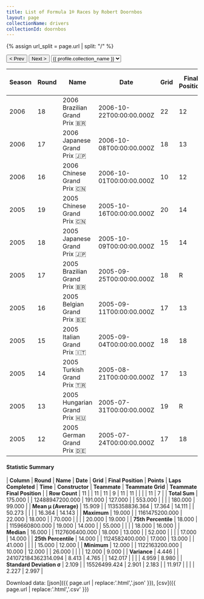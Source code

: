 ```yaml
---
title: List of Formula 1® Races by Robert Doornbos
layout: page
collectionName: drivers
collectionId: doornbos
---
```


{% assign url_split = page.url | split: "/" %}
<div id="collection-navigation">
<button onclick="selector.options[selector.selectedIndex-1].value && (window.location = selector.options[selector.selectedIndex-1].value);">&lt; Prev</button>
<button onclick="selector.options[selector.selectedIndex+1].value && (window.location = selector.options[selector.selectedIndex+1].value);">Next &gt;</button>
<select id="selector" onchange="this.options[this.selectedIndex].value && (window.location = this.options[this.selectedIndex].value);">
  {% for collectionId in site.data[page.collectionName].refs %}
    {% if collectionId == page.collectionId %}
      {% assign selected = "selected" %}
    {% else %}
      {% assign selected = "" %}
    {% endif %}
    {% assign profile = site.data[page.collectionName][collectionId].profile %}
    <option value="/f1/{{ page.collectionName }}/{{ collectionId }}/{{ url_split[4] }}" {{ selected }}>{{ profile.collection_name }}</option>
  {% endfor %}
</select>
</div>

| Season | Round | Name | Date | Grid | Final Position | Points | Laps Completed | Time | Constructor | Teammate | Teammate Grid | Teammate Final Position |
|--|--|--|--|--|--|--|--|--|--|--|--|--|
| 2006 | 18 | 2006 Brazilian Grand Prix 🇧🇷 | 2006-10-22T00:00:00.000Z | 22 | 12 | 0.0 | 70 |   | Red Bull 🇦🇹 | [David Coulthard 🇬🇧](/f1/drivers/coulthard) | 18 | R |
| 2006 | 17 | 2006 Japanese Grand Prix 🇯🇵 | 2006-10-08T00:00:00.000Z | 18 | 13 | 0.0 | 52 |   | Red Bull 🇦🇹 | [David Coulthard 🇬🇧](/f1/drivers/coulthard) | 17 | R |
| 2006 | 16 | 2006 Chinese Grand Prix 🇨🇳 | 2006-10-01T00:00:00.000Z | 10 | 12 | 0.0 | 55 |   | Red Bull 🇦🇹 | [David Coulthard 🇬🇧](/f1/drivers/coulthard) | 12 | 9 |
| 2005 | 19 | 2005 Chinese Grand Prix 🇨🇳 | 2005-10-16T00:00:00.000Z | 20 | 14 | 0.0 | 55 |   | Minardi 🇮🇹 | [Christijan Albers 🇳🇱](/f1/drivers/albers) | 18 | 16 |
| 2005 | 18 | 2005 Japanese Grand Prix 🇯🇵 | 2005-10-09T00:00:00.000Z | 15 | 14 | 0.0 | 51 |   | Minardi 🇮🇹 | [Christijan Albers 🇳🇱](/f1/drivers/albers) | 13 | 16 |
| 2005 | 17 | 2005 Brazilian Grand Prix 🇧🇷 | 2005-09-25T00:00:00.000Z | 18 | R | 0.0 | 34 |   | Minardi 🇮🇹 | [Christijan Albers 🇳🇱](/f1/drivers/albers) | 16 | 14 |
| 2005 | 16 | 2005 Belgian Grand Prix 🇧🇪 | 2005-09-11T00:00:00.000Z | 17 | 13 | 0.0 | 41 |   | Minardi 🇮🇹 | [Christijan Albers 🇳🇱](/f1/drivers/albers) | 18 | 12 |
| 2005 | 15 | 2005 Italian Grand Prix 🇮🇹 | 2005-09-04T00:00:00.000Z | 18 | 18 | 0.0 | 51 |   | Minardi 🇮🇹 | [Christijan Albers 🇳🇱](/f1/drivers/albers) | 20 | 19 |
| 2005 | 14 | 2005 Turkish Grand Prix 🇹🇷 | 2005-08-21T00:00:00.000Z | 17 | 13 | 0.0 | 55 |   | Minardi 🇮🇹 | [Christijan Albers 🇳🇱](/f1/drivers/albers) | 15 | R |
| 2005 | 13 | 2005 Hungarian Grand Prix 🇭🇺 | 2005-07-31T00:00:00.000Z | 19 | R | 0.0 | 26 |   | Minardi 🇮🇹 | [Christijan Albers 🇳🇱](/f1/drivers/albers) | 17 | N |
| 2005 | 12 | 2005 German Grand Prix 🇩🇪 | 2005-07-24T00:00:00.000Z | 17 | 18 | 0.0 | 63 |   | Minardi 🇮🇹 | [Christijan Albers 🇳🇱](/f1/drivers/albers) | 16 | 13 |

#### Statistic Summary

| **Column** | **Round** | **Name** | **Date** | **Grid** | **Final Position** | **Points** | **Laps Completed** | **Time** | **Constructor** | **Teammate** | **Teammate Grid** | **Teammate Final Position** |
| **Row Count** | 11 |  | 11 | 11 | 9 | 11 | 11 |  |  |  | 11 | 7 |
| **Total Sum** | 175.000 |  | 12488947200.000 | 191.000 | 127.000 |  | 553.000 |  |  |  | 180.000 | 99.000 |
| **Mean μ (Average)** | 15.909 |  | 1135358836.364 | 17.364 | 14.111 |  | 50.273 |  |  |  | 16.364 | 14.143 |
| **Maximum** | 19.000 |  | 1161475200.000 | 22.000 | 18.000 |  | 70.000 |  |  |  | 20.000 | 19.000 |
| **75th Percentile** | 18.000 |  | 1159660800.000 | 19.000 | 14.000 |  | 55.000 |  |  |  | 18.000 | 16.000 |
| **Median** | 16.000 |  | 1127606400.000 | 18.000 | 13.000 |  | 52.000 |  |  |  | 17.000 | 14.000 |
| **25th Percentile** | 14.000 |  | 1124582400.000 | 17.000 | 13.000 |  | 41.000 |  |  |  | 15.000 | 12.000 |
| **Minimum** | 12.000 |  | 1122163200.000 | 10.000 | 12.000 |  | 26.000 |  |  |  | 12.000 | 9.000 |
| **Variance** | 4.446 |  | 241072184362314.094 | 8.413 | 4.765 |  | 142.017 |  |  |  | 4.959 | 8.980 |
| **Standard Deviation σ** | 2.109 |  | 15526499.424 | 2.901 | 2.183 |  | 11.917 |  |  |  | 2.227 | 2.997 |

Download data: [json]({{ page.url | replace:'.html','.json' }}), [csv]({{ page.url | replace:'.html','.csv' }})

